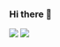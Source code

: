 ### Hi there 👋

<img src="https://github-readme-stats.vercel.app/api/top-langs?username=BryanAndrejko"/>

<img src="https://github-readme-stats.vercel.app/api/pin/?username=BryanAndrejko&repo=MSDA"/>

<!--
**BryanAndrejko/BryanAndrejko** is a ✨ _special_ ✨ repository because its `README.md` (this file) appears on your GitHub profile.



Here are some ideas to get you started:

- 🔭 I’m currently working on ...
- 🌱 I’m currently learning ...
- 👯 I’m looking to collaborate on ...
- 🤔 I’m looking for help with ...
- 💬 Ask me about ...
- 📫 How to reach me: ...
- 😄 Pronouns: ...
- ⚡ Fun fact: ...
-->
